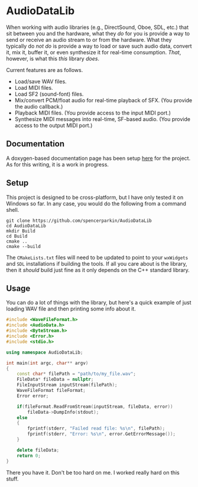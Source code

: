 # AudioDataLib

When working with audio libraries (e.g., DirectSound, Oboe, SDL, etc.) that sit between you and the hardware, what they *do*
for you is provide a way to send or receive an audio stream to or from the hardware.  What they typically do *not do*
is provide a way to load or save such audio data, convert it, mix it, buffer it, or even synthesize it for real-time consumption.
*That*, however, is what this *this* library *does*.

Current features are as follows.

 * Load/save WAV files.
 * Load MIDI files.
 * Load SF2 (sound-font) files.
 * Mix/convert PCM/float audio for real-time playback of SFX.  (You provide the audio callback.)
 * Playback MIDI files.  (You provide access to the input MIDI port.)
 * Synthesize MIDI messages into real-time, SF-based audio.  (You provide access to the output MIDI port.)

## Documentation

A doxygen-based documentation page has been setup <a href="https://spencerparkin.github.io/AudioDataLib/Documentation/html/index.html">here</a> for the project.  As for this writing, it is a work in progress.

## Setup

This project is designed to be cross-platform, but I have only tested it on Windows so far.  In any case, you would do the following from a command shell.

```
git clone https://github.com/spencerparkin/AudioDataLib
cd AudioDataLib
mkdir Build
cd Build
cmake ..
cmake --build
```

The `CMakeLists.txt` files will need to be updated to point to your `wxWidgets` and `SDL` installations if building the tools.  If all you care about
is the library, then it *should* build just fine as it only depends on the C++ standard library.

## Usage

You can do a lot of things with the library, but here's a quick example of just loading WAV file and then printing some info about it.

```C++
#include <WaveFileFormat.h>
#include <AudioData.h>
#include <ByteStream.h>
#include <Error.h>
#include <stdio.h>

using namespace AudioDataLib;

int main(int argc, char** argv)
{
    const char* filePath = "path/to/my_file.wav";
    FileData* fileData = nullptr;
    FileInputStream inputStream(filePath);
    WaveFileFormat fileFormat;
    Error error;

    if(fileFormat.ReadFromStream(inputStream, fileData, error))
        fileData->DumpInfo(stdout);
    else
    {
        fprintf(stderr, "Failed read file: %s\n", filePath);
        fprintf(stderr, "Error: %s\n", error.GetErrorMessage());
    }

    delete fileData;
    return 0;
}
```

There you have it.  Don't be too hard on me.  I worked really hard on this stuff.